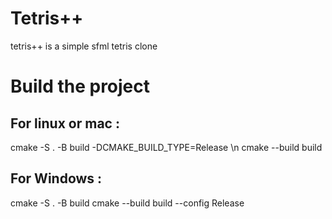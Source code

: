 # Tetris++
tetris++ is a simple sfml tetris clone


# Build the project
## For linux or mac : 
cmake -S . -B build -DCMAKE_BUILD_TYPE=Release \n
cmake --build build

## For Windows :

cmake -S . -B build
cmake --build build --config Release
